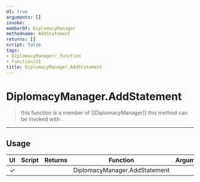 ```yaml
---
UI: true
arguments: []
invoke: .
memberOf: DiplomacyManager
methodname: AddStatement
returns: []
script: false
tags:
- DiplomacyManager/_function
- function/UI
title: DiplomacyManager.AddStatement
---
```

# DiplomacyManager.AddStatement
> this function is a member of [[DiplomacyManager]]
> this method can be invoked with `.`
-----
## Usage
|  UI | Script | Returns | Function | Arguments |
|:---:|:------:|-------:|:--------:|:---------|
|✓| ||DiplomacyManager.AddStatement||
